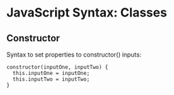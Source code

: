# JavaScript Syntax: Classes

## Constructor

Syntax to set properties to constructor() inputs:

``` 
constructor(inputOne, inputTwo) {
  this.inputOne = inputOne;
  this.inputTwo = inputTwo;
}
```

